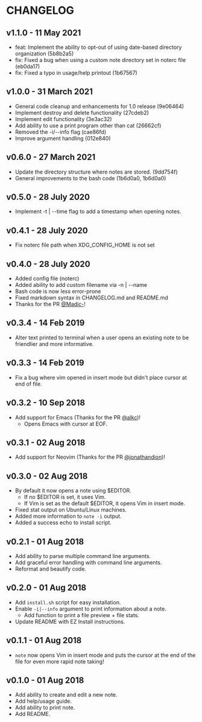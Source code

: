 # CHANGELOG

## v1.1.0 - 11 May 2021
- feat: Implement the ability to opt-out of using date-based directory
  organization (5b8b2a5)
- fix: Fixed a bug when using a custom note directory set in noterc file 
  (eb0da17)
- fix: Fixed a typo in usage/help printout (1b67567)

## v1.0.0 - 31 March 2021
- General code cleanup and enhancements for 1.0 release (9e06464)
- Implement destroy and delete functionality (27cdeb2)
- Implement edit functionality (3e3ac32)
- Add ability to use a print program other than cat (26662cf)
- Removed the -i/--info flag (cae86fd)
- Improve argument handling (012e840)

## v0.6.0 - 27 March 2021
- Update the directory structure where notes are stored. (9dd754f)
- General improvements to the bash code (1b6d0a0, 1b6d0a0)

## v0.5.0 - 28 July 2020
- Implement -t | --time flag to add a timestamp when opening notes.

## v0.4.1 - 28 July 2020
- Fix noterc file path when XDG_CONFIG_HOME is not set

## v0.4.0 - 28 July 2020

- Added config file (noterc)
- Added ability to add custom filename via -n | --name
- Bash code is now less error-prone
- Fixed markdown syntax in CHANGELOG.md and README.md
- Thanks for the PR [@Madic-](https://github.com/Madic-)!

## v0.3.4 - 14 Feb 2019

- Alter text printed to terminal when a user opens an existing note to be friendlier
and more informative.

## v0.3.3 - 14 Feb 2019

- Fix a bug where vim opened in insert mode but didn't place cursor at end of file.

## v0.3.2 - 10 Sep 2018

- Add support for Emacs (Thanks for the PR [@alkc](https://github.com/alkc))!
  - Opens Emacs with cursor at EOF.

## v0.3.1 - 02 Aug 2018

- Add support for Neovim (Thanks for the PR [@jonathandion](https://github.com/jonathandion))!

## v0.3.0 - 02 Aug 2018

- By default it now opens a note using $EDITOR.
  - If no $EDITOR is set, it uses Vim.
  - If Vim is set as the default $EDITOR, it opens Vim in insert mode.
- Fixed stat output on Ubuntu/Linux machines.
- Added more information to `note -i` output.
- Added a success echo to install script.

## v0.2.1 - 01 Aug 2018

- Add ability to parse multiple command line arguments.
- Add graceful error handling with command line arguments.
- Reformat and beautify code.

## v0.2.0 - 01 Aug 2018

- Add `install.sh` script for easy installation.
- Enable `-i|--info` argument to print information about a note.
  - Add function to print a file preview + file stats.
- Update README with EZ Install instructions.

## v0.1.1 - 01 Aug 2018

- `note` now opens Vim in insert mode and puts the cursor at the end of the file
for even more rapid note taking!


## v0.1.0 - 01 Aug 2018

- Add ability to create and edit a new note.
- Add help/usage guide.
- Add ability to print note.
- Add README.
